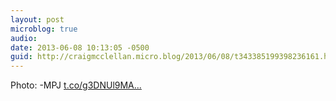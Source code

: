 ```yaml
---
layout: post
microblog: true
audio: 
date: 2013-06-08 10:13:05 -0500
guid: http://craigmcclellan.micro.blog/2013/06/08/t343385199398236161.html
---
```

Photo: -MPJ [t.co/g3DNUl9MA...](http://t.co/g3DNUl9MAs)
